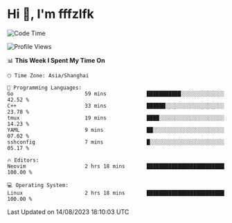 # Hi 👋, I'm fffzlfk

<!--START_SECTION:waka-->
![Code Time](http://img.shields.io/badge/Code%20Time-347%20hrs%2017%20mins-blue)

![Profile Views](http://img.shields.io/badge/Profile%20Views-23-blue)

📊 **This Week I Spent My Time On** 

```text
🕑︎ Time Zone: Asia/Shanghai

💬 Programming Languages: 
Go                       59 mins             ███████████░░░░░░░░░░░░░░   42.52 % 
C++                      33 mins             ██████░░░░░░░░░░░░░░░░░░░   23.78 % 
tmux                     19 mins             ████░░░░░░░░░░░░░░░░░░░░░   14.23 % 
YAML                     9 mins              ██░░░░░░░░░░░░░░░░░░░░░░░   07.02 % 
sshconfig                7 mins              █░░░░░░░░░░░░░░░░░░░░░░░░   05.17 % 

🔥 Editors: 
Neovim                   2 hrs 18 mins       █████████████████████████   100.00 % 

💻 Operating System: 
Linux                    2 hrs 18 mins       █████████████████████████   100.00 % 
```


 Last Updated on 14/08/2023 18:10:03 UTC
<!--END_SECTION:waka-->
